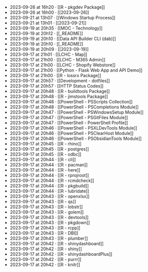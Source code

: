 - 2023-09-26 at 16h20 · [[R - pkgdev Package]]
- 2023-09-26 at 16h00 · [[2023-09-26]]
- 2023-09-21 at 13h07 · [[Windows Startup Process]]
- 2023-09-21 at 13h01 · [[2023-09-21]]
- 2023-09-19 at 20h35 · [[MOC - Technology]]
- 2023-09-19 at 20h12 · [[_README]]
- 2023-09-19 at 20h10 · [[Data API Builder CLI (dab)]]
- 2023-09-19 at 20h10 · [[_README]]
- 2023-09-19 at 20h09 · [[2023-09-19]]
- 2023-09-17 at 21h01 · [[LCHC - Map]]
- 2023-09-17 at 21h00 · [[LCHC - M365 Admin]]
- 2023-09-17 at 21h00 · [[LCHC - Shopify Webstore]]
- 2023-09-17 at 21h00 · [[Python - Flask Web App and API Demo]]
- 2023-09-17 at 21h00 · [[R - lossrx Package]]
- 2023-09-17 at 20h57 · [[Development - dotfiles]]
- 2023-09-17 at 20h57 · [[HTTP Status Codes]]
- 2023-09-17 at 20h48 · [[R - buildtools Package]]
- 2023-09-17 at 20h48 · [[R - jimstools Package]]
- 2023-09-17 at 20h48 · [[PowerShell - PSScripts Collection]]
- 2023-09-17 at 20h48 · [[PowerShell - PSCompletions Module]]
- 2023-09-17 at 20h47 · [[PowerShell - PSWindowsSetup Module]]
- 2023-09-17 at 20h47 · [[PowerShell - PSGitFiles Module]]
- 2023-09-17 at 20h47 · [[PowerShell - PowerShell Profile]]
- 2023-09-17 at 20h46 · [[PowerShell - PSXLDevTools Module]]
- 2023-09-17 at 20h46 · [[PowerShell - PSClearHost Module]]
- 2023-09-17 at 20h46 · [[PowerShell - PSObsidianTools Module]]
- 2023-09-17 at 20h45 · [[R - rhino]]
- 2023-09-17 at 20h45 · [[R - postgres]]
- 2023-09-17 at 20h45 · [[R - odbc]]
- 2023-09-17 at 20h44 · [[R - cli]]
- 2023-09-17 at 20h44 · [[R - pacman]]
- 2023-09-17 at 20h44 · [[R - here]]
- 2023-09-17 at 20h44 · [[R - rprojroot]]
- 2023-09-17 at 20h44 · [[R - rcmdcheck]]
- 2023-09-17 at 20h44 · [[R - pkgbuild]]
- 2023-09-17 at 20h44 · [[R - lubridate]]
- 2023-09-17 at 20h43 · [[R - openxlsx]]
- 2023-09-17 at 20h43 · [[R - qs]]
- 2023-09-17 at 20h43 · [[R - lobstr]]
- 2023-09-17 at 20h43 · [[R - golem]]
- 2023-09-17 at 20h43 · [[R - devtools]]
- 2023-09-17 at 20h43 · [[R - pkgdown]]
- 2023-09-17 at 20h43 · [[R - rcpp]]
- 2023-09-17 at 20h43 · [[R - DBI]]
- 2023-09-17 at 20h43 · [[R - plumber]]
- 2023-09-17 at 20h42 · [[R - shinydashboard]]
- 2023-09-17 at 20h42 · [[R - shiny]]
- 2023-09-17 at 20h42 · [[R - shinydashboardPlus]]
- 2023-09-17 at 20h42 · [[R - purrr]]
- 2023-09-17 at 20h42 · [[R - knitr]]
